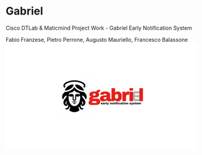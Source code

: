# Gabriel
Cisco DTLab &amp; Maticmind Project Work - Gabriel Early Notification System

Fabio Franzese, Pietro Perrone, Augusto Mauriello, Francesco Balassone
![Logo](logo.png)